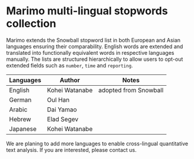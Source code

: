# Marimo multi-lingual stopwords collection

Marimo extends the Snowball stopword list in both European and Asian languages ensuring their comparability. English words are extended and translated into functionally equivalent words in respective languages manually. The lists are structured hierarchically to allow users to opt-out extended fields such as `number`, `time` and `reporting`.

Languages | Author | Notes
--- | --- | ---
 English | Kohei Watanabe | adopted from Snowball
 German | Oul Han |
 Arabic | Dai Yamao |
 Hebrew | Elad Segev |
 Japanese | Kohei Watanabe
 
We are planing to add more languages to enable cross-lingual quantitative text analysis. If you are interested, please contact us.
